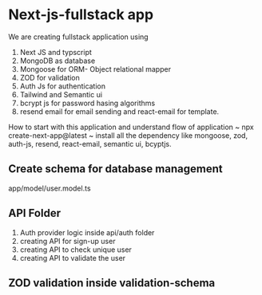 # Next-js-fullstack app

We are creating fullstack application using
1. Next JS and typscript
2. MongoDB as database
3. Mongoose for ORM- Object relational mapper
4. ZOD for validation
5. Auth Js for authentication
6. Tailwind and Semantic ui 
7. bcrypt js for password hasing algorithms
8. resend email for email sending and react-email for template.

How to start with this application and understand flow of application
~ npx create-next-app@latest
~ install all the dependency like mongoose, zod, auth-js, resend, react-email, semantic ui,   bcyptjs.

## Create schema for database management
app/model/user.model.ts

## API Folder
1. Auth provider logic inside api/auth folder
2. creating API for sign-up user
3. creating API to check unique user
4. creating API to validate the user

## ZOD validation inside validation-schema